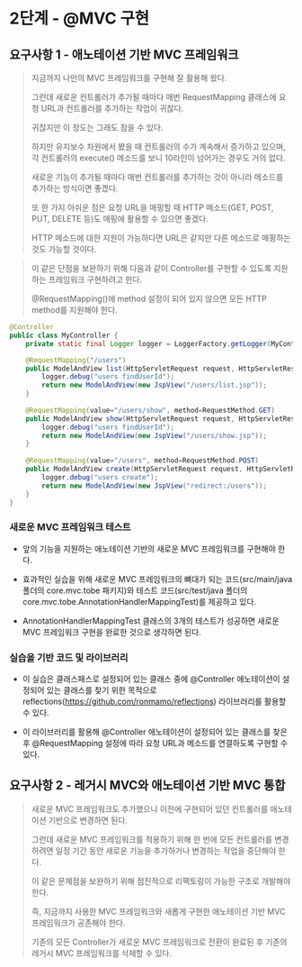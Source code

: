 # 2단계 - @MVC 구현

## 요구사항 1 - 애노테이션 기반 MVC 프레임워크
> 지금까지 나만의 MVC 프레임워크를 구현해 잘 활용해 왔다. 
> 
> 그런데 새로운 컨트롤러가 추가될 때마다 매번 RequestMapping 클래스에 요청 URL과 컨트롤러를 추가하는 작업이 귀찮다. 
> 
> 귀찮지만 이 정도는 그래도 참을 수 있다. 
> 
> 하지만 유지보수 차원에서 봤을 때 컨트롤러의 수가 계속해서 증가하고 있으며, 각 컨트롤러의 execute() 메소드를 보니 10라인이 넘어가는 경우도 거의 없다. 
> 
> 새로운 기능이 추가될 때마다 매번 컨트롤러를 추가하는 것이 아니라 메소드를 추가하는 방식이면 좋겠다.
> 
> 또 한 가지 아쉬운 점은 요청 URL을 매핑할 때 HTTP 메소드(GET, POST, PUT, DELETE 등)도 매핑에 활용할 수 있으면 좋겠다. 
> 
> HTTP 메소드에 대한 지원이 가능하다면 URL은 같지만 다른 메소드로 매핑하는 것도 가능할 것이다.
  
> 이 같은 단점을 보완하기 위해 다음과 같이 Controller를 구현할 수 있도록 지원하는 프레임워크 구현하려고 한다.
> 
> @RequestMapping()에 method 설정이 되어 있지 않으면 모든 HTTP method를 지원해야 한다.


```java
@Controller
public class MyController {
    private static final Logger logger = LoggerFactory.getLogger(MyController.class);

    @RequestMapping("/users")
    public ModelAndView list(HttpServletRequest request, HttpServletResponse response) {
        logger.debug("users findUserId");
        return new ModelAndView(new JspView("/users/list.jsp"));
    }
    
    @RequestMapping(value="/users/show", method=RequestMethod.GET)
    public ModelAndView show(HttpServletRequest request, HttpServletResponse response) {
        logger.debug("users findUserId");
        return new ModelAndView(new JspView("/users/show.jsp"));
    }
    
    @RequestMapping(value="/users", method=RequestMethod.POST)
    public ModelAndView create(HttpServletRequest request, HttpServletResponse response) {
        logger.debug("users create");
        return new ModelAndView(new JspView("redirect:/users"));
    }
}
```

### 새로운 MVC 프레임워크 테스트
* 앞의 기능을 지원하는 애노테이션 기반의 새로운 MVC 프레임워크를 구현해야 한다. 

* 효과적인 실습을 위해 새로운 MVC 프레임워크의 뼈대가 되는 코드(src/main/java 폴더의 core.mvc.tobe 패키지)와 테스트 코드(src/test/java 폴더의 core.mvc.tobe.AnnotationHandlerMappingTest)를 제공하고 있다. 

* AnnotationHandlerMappingTest 클래스의 3개의 테스트가 성공하면 새로운 MVC 프레임워크 구현을 완료한 것으로 생각하면 된다.

### 실습을 기반 코드 및 라이브러리
* 이 실습은 클래스패스로 설정되어 있는 클래스 중에 @Controller 애노테이션이 설정되어 있는 클래스를 찾기 위한 목적으로 reflections(https://github.com/ronmamo/reflections) 라이브러리를 활용할 수 있다. 

* 이 라이브러리를 활용해 @Controller 애노테이션이 설정되어 있는 클래스를 찾은 후 @RequestMapping 설정에 따라 요청 URL과 메소드를 연결하도록 구현할 수 있다.

## 요구사항 2 - 레거시 MVC와 애노테이션 기반 MVC 통합
> 새로운 MVC 프레임워크도 추가했으니 이전에 구현되어 있던 컨트롤러를 애노테이션 기반으로 변경하면 된다. 
>
> 그런데 새로운 MVC 프레임워크를 적용하기 위해 한 번에 모든 컨트롤러를 변경하려면 일정 기간 동안 새로운 기능을 추가하거나 변경하는 작업을 중단해야 한다. 
>
> 이 같은 문제점을 보완하기 위해 점진적으로 리팩토링이 가능한 구조로 개발해야 한다.
>
> 즉, 지금까지 사용한 MVC 프레임워크와 새롭게 구현한 애노테이션 기반 MVC 프레임워크가 공존해야 한다. 
> 
> 기존의 모든 Controller가 새로운 MVC 프레임워크로 전환이 완료된 후 기존의 레거시 MVC 프레임워크를 삭제할 수 있다.
